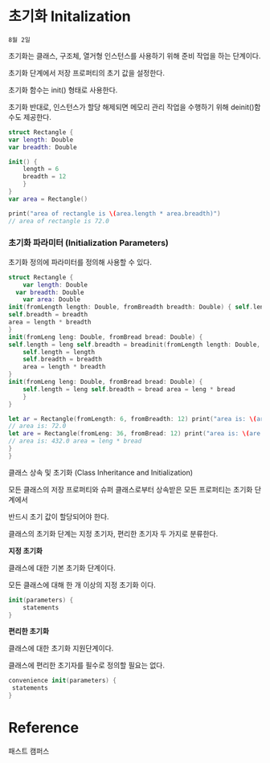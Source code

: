 # 초기화 Initalization

`8월 2일`

초기화는 클래스, 구조체, 열거형 인스턴스를 사용하기 위해 준비 작업을 하는 단계이다.

초기화 단계에서 저장 프로퍼티의 초기 값을 설정한다.

초기화 함수는 init() 형태로 사용한다.

초기화 반대로, 인스턴스가 할당 해제되면 메모리 관리 작업을 수행하기 위해 deinit()함수도 제공한다.

```swift
struct Rectangle {
var length: Double 
var breadth: Double

init() {
	length = 6 
	breadth = 12
	} 
}
var area = Rectangle()

print("area of rectangle is \(area.length * area.breadth)") 
// area of rectangle is 72.0
```

### 초기화 파라미터 (Initialization Parameters)

초기화 정의에 파라미터를 정의해 사용할 수 있다.

```swift
struct Rectangle {
	var length: Double
  var breadth: Double 
	var area: Double
init(fromLength length: Double, fromBreadth breadth: Double) { self.length = length
self.breadth = breadth
area = length * breadth
}
init(fromLeng leng: Double, fromBread bread: Double) {
self.length = leng self.breadth = breadinit(fromLength length: Double, fromBreadth breadth: Double) {
    self.length = length
    self.breadth = breadth
    area = length * breadth
}
init(fromLeng leng: Double, fromBread bread: Double) {
    self.length = leng self.breadth = bread area = leng * bread
    }
}

let ar = Rectangle(fromLength: 6, fromBreadth: 12) print("area is: \(ar.area)")
// area is: 72.0
let are = Rectangle(fromLeng: 36, fromBread: 12) print("area is: \(are.area)")
// area is: 432.0 area = leng * bread
} 
}

```

클래스 상속 및 초기화 (Class Inheritance and Initialization)

모든 클래스의 저장 프로퍼티와 슈퍼 클래스로부터 상속받은 모든 프로퍼티는 초기화 단계에서

반드시 초기 값이 할당되어야 한다. 

클래스의 초기화 단계는 지정 초기자, 편리한 초기자 두 가지로 분류한다.

**지정 초기화**

클래스에 대한 기본 초기화 단계이다.

모든 클래스에 대해 한 개 이상의 지정 초기화 이다.

```swift
init(parameters) { 
	statements
}
```

**편리한 초기화**

클래스에 대한 초기화 지원단계이다.

클래스에 편리한 초기자를 필수로 정의할 필요는 없다.

```swift
convenience init(parameters) {
 statements
}
```

# Reference

패스트 캠퍼스
